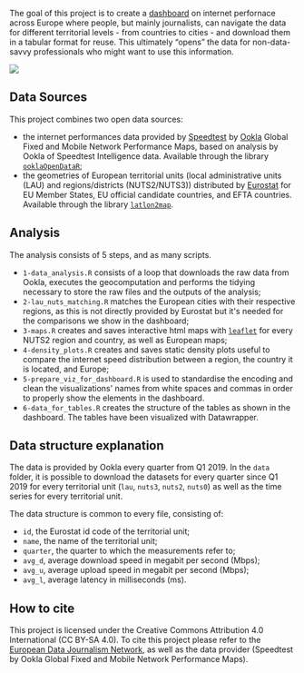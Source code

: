 The goal of this project is to create a [dashboard](https://datavis.europeandatajournalism.eu/obct/connectivity/) on internet perfornace across Europe where people, but mainly journalists, can navigate the data for different territorial levels - from countries to cities - and download them in a tabular format for reuse. This ultimately “opens” the data for non-data-savvy professionals who might want to use this information.

![](https://datavis.europeandatajournalism.eu/obct/connectivity/files/screen_dash_2022.png)

## Data Sources

This project combines two open data sources:

- the internet performances data provided by [Speedtest](https://www.speedtest.net/) by [Ookla](https://registry.opendata.aws/speedtest-global-performance/) Global Fixed and Mobile Network Performance Maps, based on analysis by Ookla of Speedtest Intelligence data. Available through the library [`ooklaOpenDataR`](https://github.com/teamookla/ooklaOpenDataR);
- the geometries of European territorial units (local administrative units (LAU) and regions/districts (NUTS2/NUTS3)) distributed by [Eurostat](https://ec.europa.eu/eurostat/web/nuts/nuts-maps) for EU Member States, EU official candidate countries, and EFTA countries. Available through the library [`latlon2map`](https://github.com/giocomai/latlon2map).

## Analysis

The analysis consists of 5 steps, and as many scripts.

- `1-data_analysis.R` consists of a loop that downloads the raw data from Ookla, executes the geocomputation and performs the tidying necessary to store the raw files and the outputs of the analysis;
- `2-lau_nuts_matching.R` matches the European cities with their respective regions, as this is not directly provided by Eurostat but it's needed for the comparisons we show in the dashboard;
- `3-maps.R` creates and saves interactive html maps with [`leaflet`](https://rstudio.github.io/leaflet/) for every NUTS2 region and country, as well as European maps;
- `4-density_plots.R` creates and saves static density plots useful to compare the internet speed distribution between a region, the country it is located, and Europe;
- `5-prepare_viz_for_dashboard.R` is used to standardise the encoding and clean the visualizations' names from white spaces and commas in order to properly show the elements in the dashboard.
- `6-data_for_tables.R` creates the structure of the tables as shown in the dashboard. The tables have been visualized with Datawrapper.

## Data structure explanation

The data is provided by Ookla every quarter from Q1 2019. 
In the `data` folder, it is possible to download the datasets for every quarter since Q1 2019 for every territorial unit (`lau`, `nuts3`, `nuts2`, `nuts0`) as well as the time series for every territorial unit.

The data structure is common to every file, consisting of:
- `id`, the Eurostat id code of the territorial unit;
- `name`, the name of the territorial unit;
- `quarter`, the quarter to which the measurements refer to;
- `avg_d`, average download speed in megabit per second (Mbps);
- `avg_u`, average upload speed in megabit per second (Mbps);
- `avg_l`, average latency in milliseconds (ms).

## How to cite

This project is licensed under the Creative Commons Attribution 4.0 International (CC BY-SA 4.0).
To cite this project please refer to the [European Data Journalism Network](https://www.europeandatajournalism.eu/), as well as the data provider (Speedtest by Ookla Global Fixed and Mobile Network Performance Maps).

